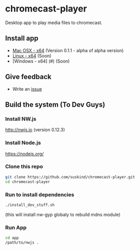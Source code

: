 # chromecast-player
Desktop app to play media files to chromecast. 

## Install app 

 * [Mac OSX - x64](https://meocloud.pt/link/613af3e8-843f-4bc2-aa18-12c2bc409692/ChromeCastPlayer.app-mac-x64-v0.1.1.zip/)  (Version 0.1.1 - alpha of alpha version) 
 * [Linux - x64](#) (Soon)
 * [Windows - x64] (#) (Soon)  

## Give feedback 
  * Write an [issue](https://github.com/suskind/chromecast-player/issues) 

## Build the system (To Dev Guys)
### Install NW.js 
  http://nwjs.io (version 0.12.3) 
### Install Node.js 
  https://nodejs.org/ 
### Clone this repo 
  ```bash 
  git clone https://github.com/suskind/chromecast-player.git 
  cd chromecast-player 
  ```
### Run to install dependencies 
   ```bash
  ./install_dev_stuff.sh 
  ```
  (this will install nw-gyp globaly to rebuild mdns module) 
### Run App 
  ```bash
  cd app 
  /path/to/nwjs .
  ```
